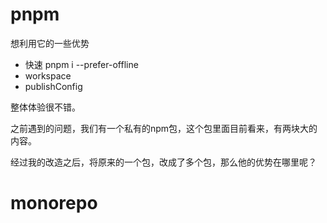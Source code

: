

# pnpm

想利用它的一些优势

- 快速 pnpm i --prefer-offline
- workspace 
- publishConfig

整体体验很不错。


之前遇到的问题，我们有一个私有的npm包，这个包里面目前看来，有两块大的内容。

经过我的改造之后，将原来的一个包，改成了多个包，那么他的优势在哪里呢？

# monorepo

